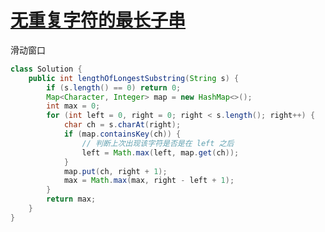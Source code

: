 # [无重复字符的最长子串](https://leetcode-cn.com/problems/longest-substring-without-repeating-characters/)

滑动窗口

```java
class Solution {
    public int lengthOfLongestSubstring(String s) {
        if (s.length() == 0) return 0;
        Map<Character, Integer> map = new HashMap<>();
        int max = 0;
        for (int left = 0, right = 0; right < s.length(); right++) {
            char ch = s.charAt(right);
            if (map.containsKey(ch)) {
                // 判断上次出现该字符是否是在 left 之后
                left = Math.max(left, map.get(ch));
            }
            map.put(ch, right + 1);
            max = Math.max(max, right - left + 1);
        }
        return max;
    }
}
```
